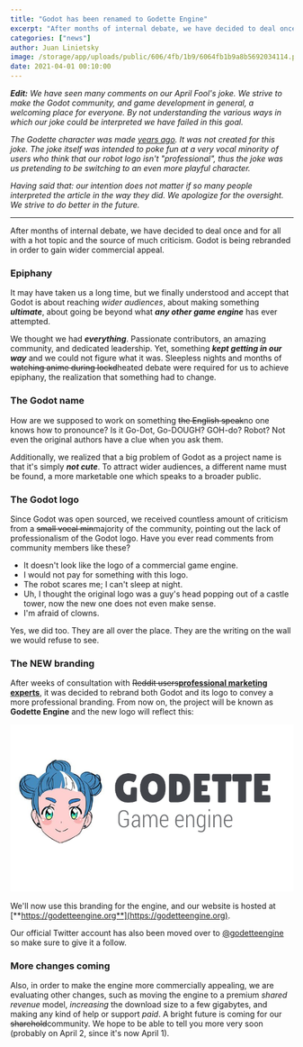 ```yaml
---
title: "Godot has been renamed to Godette Engine"
excerpt: "After months of internal debate, we have decided to deal once and for all with a hot topic and the source of much criticism. Godot is being rebranded in order to gain wider appeal and acceptance."
categories: ["news"]
author: Juan Linietsky
image: /storage/app/uploads/public/606/4fb/1b9/6064fb1b9a8b5692034114.png
date: 2021-04-01 00:10:00
---
```


***Edit:** We have seen many comments on our April Fool's joke. We strive to make the Godot community, and game development in general, a welcoming place for everyone. By not understanding the various ways in which our joke could be interpreted we have failed in this goal.*

*The Godette character was made [years ago](https://twitter.com/reduzio/status/958305883976536064). It was not created for this joke. The joke itself was intended to poke fun at a very vocal minority of users who think that our robot logo isn't "professional", thus the joke was us pretending to be switching to an even more playful character.*

*Having said that: our intention does not matter if so many people interpreted the article in the way they did. We apologize for the oversight. We strive to do better in the future.*

----

After months of internal debate, we have decided to deal once and for all with a hot topic and the source of much criticism. Godot is being rebranded in order to gain wider commercial appeal.

### Epiphany

It may have taken us a long time, but we finally understood and accept that Godot is about reaching *wider audiences*, about making something ***ultimate***, about going be beyond what ***any other game engine*** has ever attempted.

We thought we had ***everything***. Passionate contributors, an amazing community, and dedicated leadership. Yet, something ***kept getting in our way*** and we could not figure what it was. Sleepless nights and months of ~~watching anime during lockd~~heated debate were required for us to achieve epiphany, the realization that something had to change.

### The Godot name

How are we supposed to work on something ~~the English speak~~no one knows how to pronounce? Is it Go-Dot, Go-DOUGH? GOH-do? Robot? Not even the original authors have a clue when you ask them.

Additionally, we realized that a big problem of Godot as a project name is that it's simply ***not cute***. To attract wider audiences, a different name must be found, a more marketable one which speaks to a broader public. 

### The Godot logo

Since Godot was open sourced, we received countless amount of criticism from a ~~small vocal min~~majority of the community, pointing out the lack of professionalism of the Godot logo. Have you ever read comments from community members like these?

- It doesn't look like the logo of a commercial game engine.
- I would not pay for something with this logo.
- The robot scares me; I can't sleep at night.
- Uh, I thought the original logo was a guy's head popping out of a castle tower, now the new one does not even make sense.
- I'm afraid of clowns.

Yes, we did too. They are all over the place. They are the writing on the wall we would refuse to see.

### The NEW branding 

After weeks of consultation with ~~Reddit users~~[**professional marketing experts**](https://twitter.com/reduzio/status/1367975083562655745), it was decided to rebrand both Godot and its logo to convey a more professional branding. From now on, the project will be known as **Godette Engine** and the new logo will reflect this:

![Godette Engine](/storage/app/uploads/public/606/4f9/ed1/6064f9ed122b5192659480.png)

We'll now use this branding for the engine, and our website is hosted at [**https://godetteengine.org**](https://godetteengine.org).

Our official Twitter account has also been moved over to [@godetteengine](https://twitter.com/godetteengine) so make sure to give it a follow.

### More changes coming

Also, in order to make the engine more commercially appealing, we are evaluating other changes, such as moving the engine to a premium *shared revenue* model, *increasing* the download size to a few gigabytes, and making any kind of help or support *paid*. A bright future is coming for our ~~sharehold~~community. We hope to be able to tell you more very soon (probably on April 2, since it's now April 1).